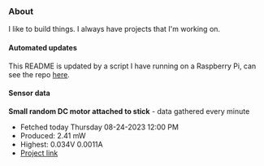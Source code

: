 ### About
I like to build things. I always have projects that I'm working on.

#### Automated updates
This README is updated by a script I have running on a Raspberry Pi, can see the repo [here](https://github.com/jdc-cunningham/raspi-git-repo-updater).

#### Sensor data


**Small random DC motor attached to stick** - data gathered every minute
- Fetched today Thursday 08-24-2023 12:00 PM
- Produced: 2.41 mW
- Highest: 0.034V 0.0011A
- [Project link](https://github.com/jdc-cunningham/turbine-raspi)